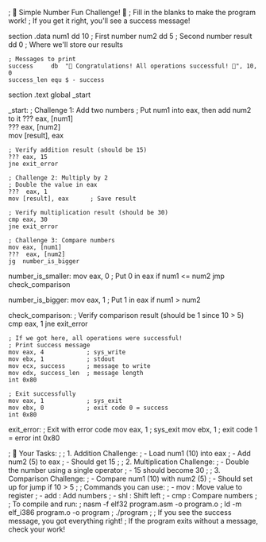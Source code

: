 ; 🔢 Simple Number Fun Challenge! 🎯
; Fill in the blanks to make the program work!
; If you get it right, you'll see a success message!

section .data
    num1        dd  10          ; First number
    num2        dd  5           ; Second number
    result      dd  0           ; Where we'll store our results
    
    ; Messages to print
    success     db  "🌟 Congratulations! All operations successful! 🌟", 10, 0
    success_len equ $ - success
    
section .text
global _start

_start:
    ; Challenge 1: Add two numbers
    ; Put num1 into eax, then add num2 to it
    ???  eax, [num1]      
    ???  eax, [num2]       
    mov [result], eax
    
    ; Verify addition result (should be 15)
    ??? eax, 15
    jne exit_error
    
    ; Challenge 2: Multiply by 2
    ; Double the value in eax
    ???  eax, 1           
    mov [result], eax      ; Save result
    
    ; Verify multiplication result (should be 30)
    cmp eax, 30
    jne exit_error
    
    ; Challenge 3: Compare numbers
    mov eax, [num1]
    ???  eax, [num2]      
    jg  number_is_bigger 
    
number_is_smaller:
    mov eax, 0             ; Put 0 in eax if num1 <= num2
    jmp check_comparison

number_is_bigger:
    mov eax, 1             ; Put 1 in eax if num1 > num2

check_comparison:
    ; Verify comparison result (should be 1 since 10 > 5)
    cmp eax, 1
    jne exit_error

    ; If we got here, all operations were successful!
    ; Print success message
    mov eax, 4            ; sys_write
    mov ebx, 1            ; stdout
    mov ecx, success      ; message to write
    mov edx, success_len  ; message length
    int 0x80
    
    ; Exit successfully
    mov eax, 1            ; sys_exit
    mov ebx, 0            ; exit code 0 = success
    int 0x80

exit_error:
    ; Exit with error code
    mov eax, 1            ; sys_exit
    mov ebx, 1            ; exit code 1 = error
    int 0x80

; 🎯 Your Tasks:
;
; 1. Addition Challenge:
;    - Load num1 (10) into eax
;    - Add num2 (5) to eax
;    - Should get 15
;
; 2. Multiplication Challenge:
;    - Double the number using a single operator
;    - 15 should become 30
;
; 3. Comparison Challenge:
;    - Compare num1 (10) with num2 (5)
;    - Should set up for jump if 10 > 5
;
; Commands you can use:
; - mov  : Move value to register
; - add  : Add numbers
; - shl  : Shift left
; - cmp  : Compare numbers
;
; To compile and run:
; nasm -f elf32 program.asm -o program.o
; ld -m elf_i386 program.o -o program
; ./program
;
; If you see the success message, you got everything right!
; If the program exits without a message, check your work!
